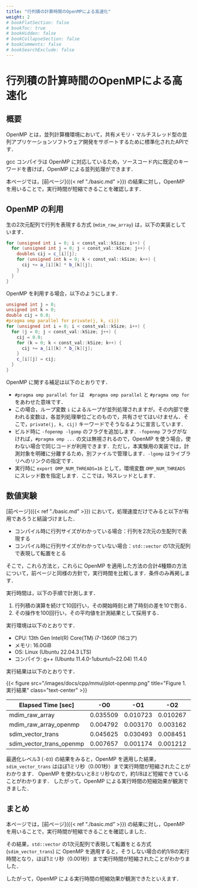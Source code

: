 ```yaml
---
title: "行列積の計算時間のOpenMPによる高速化"
weight: 2
# bookFlatSection: false
# bookToc: true
# bookHidden: false
# bookCollapseSection: false
# bookComments: false
# bookSearchExclude: false
---
```


# 行列積の計算時間のOpenMPによる高速化

## 概要

OpenMP とは，並列計算機環境において，共有メモリ・マルチスレッド型の並列アプリケーションソフトウェア開発をサポートするために標準化されたAPIです．

gcc コンパイラは OpenMP に対応しているため，ソースコード内に既定のキーワードを書けば，OpenMP による並列処理ができます．

本ページでは，[前ページ]({{< ref "./basic.md" >}}) の結果に対し，OpenMP を用いることで，実行時間が短縮できることを確認します．

## OpenMP の利用

生の2次元配列で行列を表現する方式 (`mdim_raw_array`) は，以下の実装としています．

```c++
for (unsigned int i = 0; i < const_val::kSize; i++) {
  for (unsigned int j = 0; j < const_val::kSize; j++) {
    double& cij = c_[i][j];
    for (unsigned int k = 0; k < const_val::kSize; k++) {
      cij += a_[i][k] * b_[k][j];
    }
  }
}
```

OpenMP を利用する場合，以下のようにします．

```c++
unsigned int j = 0;
unsigned int k = 0;
double cij = 0.0;
#pragma omp parallel for private(j, k, cij)
for (unsigned int i = 0; i < const_val::kSize; i++) {
  for (j = 0; j < const_val::kSize; j++) {
    cij = 0.0;
    for (k = 0; k < const_val::kSize; k++) {
      cij += a_[i][k] * b_[k][j];
    }
    c_[i][j] = cij;
  }
}
```

OpenMP に関する補足は以下のとおりです．
* `#pragma omp parallel for` は　`#pragma omp parallel` と `#pragma omp for` をあわせた意味です．
* この場合，ループ変数 `i` によるループが並列処理されますが，その内部で使われる変数は，各並列処理単位ごとのもので，共有させてはいけません．そこで，`private(j, k, cij)` キーワードでそうなるように宣言しています．
* ビルド時に `-fopenmp -lgomp` のフラグを追加します．`-fopenmp` フラグがなければ，`#pragma omp ...` の文は無視されるので，OpenMP を使う場合，使わない場合で同じコードが利用できます．ただし，本実験用の実装では，計測対象を明確に分離するため，別ファイルで管理します．`-lgomp` はライブラリへのリンクの指定です．
* 実行時に `export OMP_NUM_THREADS=16` として，環境変数 `OMP_NUM_THREADS` にスレッド数を指定します．ここでは，16スレッドとします．

## 数値実験

[前ページ]({{< ref "./basic.md" >}}) において，処理速度だけでみると以下が有用であろうと結論づけました．
* コンパイル時に行列サイズがわかっている場合：行列を2次元の生配列で表現する
* コンパイル時に行列サイズがわかっていない場合：`std::vector` の1次元配列で表現して転置をとる

そこで，これら方法と，これらに OpenMP を適用した方法の合計4種類の方法について，前ページと同様の方針で，実行時間を比較します．条件のみ再掲します．

実行時間は，以下の手順で計測します．
1. 行列積の演算を続けて10回行い，その開始時刻と終了時刻の差を10で割る．
2. その操作を100回行い，その平均値を計測結果として採用する．

実行環境は以下のとおりです．
* CPU: 13th Gen Intel(R) Core(TM) i7-1360P (16コア)
* メモリ: 16.0GiB
* OS: Linux (Ubuntu 22.04.3 LTS)
* コンパイラ: g++ (Ubuntu 11.4.0-1ubuntu1~22.04) 11.4.0

実行結果は以下のとおりです．

{{< figure src="/images/docs/cpp/mmul/plot-openmp.png" title="Figure 1. 実行結果" class="text-center" >}}

|Elapsed Time [sec]      |     -O0|     -O1|     -O2|     -O3|
|------------------------|--------|--------|--------|--------|
|mdim_raw_array          |0.035509|0.010723|0.010267|0.005574|
|mdim_raw_array_openmp   |0.004792|0.003170|0.003162|0.001575|
|sdim_vector_trans       |0.045625|0.030493|0.008451|0.008480|
|sdim_vector_trans_openmp|0.007657|0.001174|0.001212|0.001077|

最適化レベル3 (`-O3`) の結果をみると，OpenMP を適用した結果，`sdim_vector_trans` はほぼ1ミリ秒（0.001秒）まで実行時間が短縮されたことがわかります．
OpenMP を使わないと8ミリ秒なので，約1/8ほど短縮できていることがわかります．
したがって，OpenMP による実行時間の短縮効果が観測できました．

## まとめ

本ページでは，[前ページ]({{< ref "./basic.md" >}}) の結果に対し，OpenMP を用いることで，実行時間が短縮できることを確認しました．

その結果，`std::vector` の1次元配列で表現して転置をとる方式 (`sdim_vector_trans`) に OpenMP を適用すると，そうしない場合の約1/8の実行時間となり，ほぼ1ミリ秒（0.001秒）まで実行時間が短縮されたことがわかりました．

したがって，OpenMP による実行時間の短縮効果が観測できたといえます．
